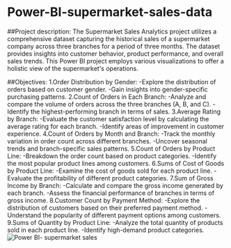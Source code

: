 # Power-BI-supermarket-sales-data
##Project description:
The Supermarket Sales Analytics project utilizes a comprehensive dataset capturing the historical sales of a supermarket company across three branches for a period of three months. The dataset provides insights into customer behavior, product performance, and overall sales trends. This Power BI project employs various visualizations to offer a holistic view of the supermarket's operations.

##Objectives:
1.Order Distribution by Gender:
  -Explore the distribution of orders based on customer gender.
  -Gain insights into gender-specific purchasing patterns.
2.Count of Orders in Each Branch:
  -Analyze and compare the volume of orders across the three branches (A, B, and C).
  -Identify the highest-performing branch in terms of sales.
3.Average Rating by Branch:
  -Evaluate the customer satisfaction level by calculating the average rating for each branch.
  -Identify areas of improvement in customer experience.
4.Count of Orders by Month and Branch:
  -Track the monthly variation in order count across different branches.
  -Uncover seasonal trends and branch-specific sales patterns.
5.Count of Orders by Product Line:
  -Breakdown the order count based on product categories.
  -Identify the most popular product lines among customers.
6.Sums of Cost of Goods by Product Line:
  -Examine the cost of goods sold for each product line.
  -Evaluate the profitability of different product categories.
7.Sum of Gross Income by Branch:
  -Calculate and compare the gross income generated by each branch.
  -Assess the financial performance of branches in terms of gross income.
8.Customer Count by Payment Method:
  -Explore the distribution of customers based on their preferred payment method.
  -Understand the popularity of different payment options among customers.
9.Sums of Quantity by Product Line:
  -Analyze the total quantity of products sold in each product line.
  -Identify high-demand product categories.
![Power BI- supermarket sales](https://github.com/zainab-a-raza/Power-BI-supermarket-sales-data/assets/156853877/64a44e10-5bd9-4aff-9489-79445e265513)
